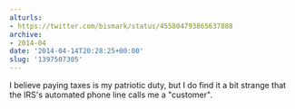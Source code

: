 ```yaml
---
alturls:
- https://twitter.com/bismark/status/455804793865637888
archive:
- 2014-04
date: '2014-04-14T20:28:25+00:00'
slug: '1397507305'
---
```


I believe paying taxes is my patriotic duty, but I do find it a bit strange that the IRS's automated phone line calls me a "customer".

